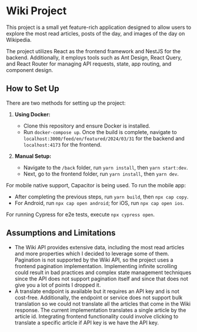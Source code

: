# Wiki Project

This project is a small yet feature-rich application designed to allow users to explore the most read articles, posts of the day, and images of the day on Wikipedia.

The project utilizes React as the frontend framework and NestJS for the backend. Additionally, it employs tools such as Ant Design, React Query, and React Router for managing API requests, state, app routing, and component design.

## How to Set Up

There are two methods for setting up the project:

1. **Using Docker:**

   - Clone this repository and ensure Docker is installed.
   - Run `docker-compose up`. Once the build is complete, navigate to `localhost:3000/feed/en/featured/2024/03/31` for the backend and `localhost:4173` for the frontend.

2. **Manual Setup:**
   - Navigate to the `/back` folder, run `yarn install`, then `yarn start:dev`.
   - Next, go to the frontend folder, run `yarn install`, then `yarn dev`.

For mobile native support, Capacitor is being used. To run the mobile app:

- After completing the previous steps, run `yarn build`, then `npx cap copy`.
- For Android, run `npx cap open android`; for iOS, run `npx cap open ios`.

For running Cypress for e2e tests, execute `npx cypress open`.

## Assumptions and Limitations

- The Wiki API provides extensive data, including the most read articles and more properties which I decided to leverage some of them. Pagination is not supported by the Wiki API, so the project uses a frontend pagination implementation. Implementing infinite scrolling could result in bad practices and complex state management techniques since the API does not support pagination itself and since that does not give you a lot of points I dropped it.
- A translate endpoint is available but it requires an API key and is not cost-free. Additionally, the endpoint or service does not support bulk translation so we could not translate all the articles that come in the Wiki response. The current implementation translates a single article by the article id. Integrating frontend functionality could involve clicking to translate a specific article if API key is we have the API key.
